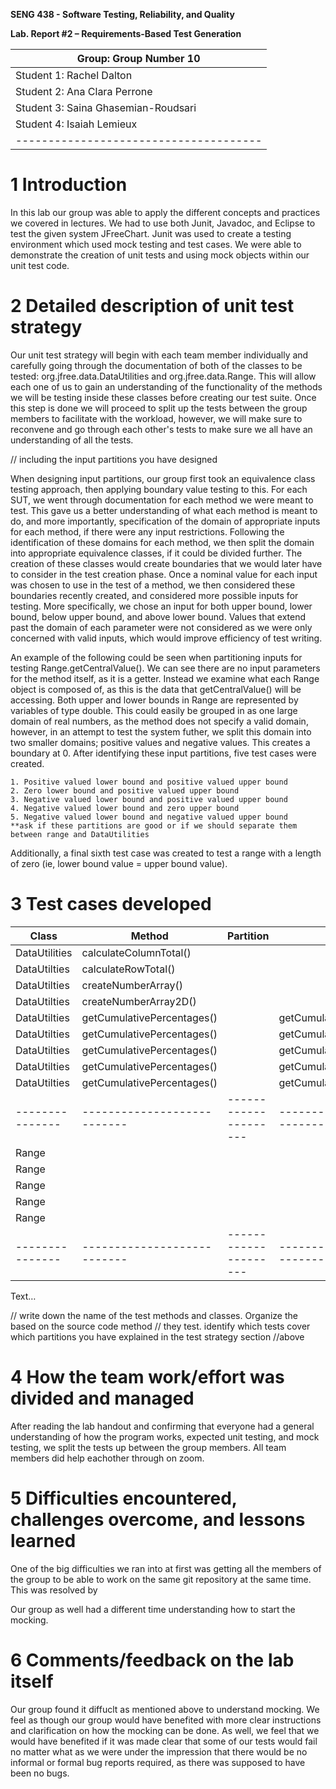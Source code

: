 **SENG 438 - Software Testing, Reliability, and Quality**

**Lab. Report \#2 – Requirements-Based Test Generation**

| Group: Group Number 10
|--------------------------------------|
| Student 1: Rachel Dalton             |  
| Student 2: Ana Clara Perrone         |  
| Student 3: Saina Ghasemian-Roudsari  |
| Student 4: Isaiah Lemieux            |
|--------------------------------------|

# 1 Introduction
In this lab our group was able to apply the different concepts and practices we covered in lectures. We had to use both Junit, Javadoc, and Eclipse to test the given system JFreeChart. Junit was used to create a testing environment which used mock testing and test cases. We were able to demonstrate the creation of unit tests and using mock objects within our unit test code.


# 2 Detailed description of unit test strategy

Our unit test strategy will begin with each team member individually and carefully going through the documentation of both of the classes to be tested: org.jfree.data.DataUtilities and org.jfree.data.Range. This will allow each one of us to gain an understanding of the functionality of the methods we will be testing inside these classes before creating our test suite. Once this step is done we will proceed to split up the tests between the group members to facilitate with the workload, however, we will make sure to reconvene and go through each other's tests to make sure we all have an understanding of all the tests.

// including the input partitions you have designed

When designing input partitions, our group first took an equivalence class testing approach, then applying boundary value testing to this. For each SUT, we went through documentation for each method we were meant to test. This gave us a better understanding of what each method is meant to do, and more importantly, specification of the domain of appropriate inputs for each method, if there were any input restrictions. Following the identification of these domains for each method, we then split the domain into appropriate equivalence classes, if it could be divided further. The creation of these classes would create boundaries that we would later have to consider in the test creation phase. Once a nominal value for each input was chosen to use in the test of a method, we then considered these boundaries recently created, and considered more possible inputs for testing. More specifically, we chose an input for both upper bound, lower bound, below upper bound, and above lower bound. Values that extend past the domain of each parameter were not considered as we were only concerned with valid inputs, which would improve efficiency of test writing.

An example of the following could be seen when partitioning inputs for testing Range.getCentralValue(). We can see there are no input parameters for the method itself, as it is a getter. Instead we examine what each Range object is composed of, as this is the data that getCentralValue() will be accessing. Both upper and lower bounds in Range are represented by variables of type double. This could easily be grouped in as one large domain of real numbers, as the method does not specify a valid domain, however, in an attempt to test the system futher, we split this domain into two smaller domains; positive values and negative values. This creates a boundary at 0. After identifying these input partitions, five test cases were created. 

    1. Positive valued lower bound and positive valued upper bound
    2. Zero lower bound and positive valued upper bound
    3. Negative valued lower bound and positive valued upper bound
    4. Negative valued lower bound and zero upper bound
    5. Negative valued lower bound and negative valued upper bound
    **ask if these partitions are good or if we should separate them between range and DataUtilities

Additionally, a final sixth test case was created to test a range with a length of zero (ie, lower bound value = upper bound value).

# 3 Test cases developed

| Class         | Method                     | Partition           | Test Case                                         | Pass/Fail   |
|---------------| ---------------------------|---------------------|---------------------------------------------------|-------------|
| DataUtilities | calculateColumnTotal()     |
| DataUtilties  | calculateRowTotal()        |
| DataUtilties  | createNumberArray()        |
| DataUtilties  | createNumberArray2D()      |
| DataUtilties  | getCumulativePercentages() |                     | getCumulativePercentagesTestForValidValues()      | Fail        |
| DataUtilties  | getCumulativePercentages() |                     | getCumulativePercentagesTestForOneValue()         | Fail        |
| DataUtilties  | getCumulativePercentages() |                     | getCumulativePercentagesTestForException()        | Fail        |
| DataUtilties  | getCumulativePercentages() |                     | getCumulativePercentagesTestForNegativeValue()    | Fail        |
| DataUtilties  | getCumulativePercentages() |                     | getCumulativePercentagesTestForOneNegativeValue() | Fail        |
|---------------| ---------------------------|---------------------|---------------------------------------------------|-------------|
| Range         |                            |                     |                                                   |             |
| Range         |                            |                     |                                                   |             |
| Range         |                            |                     |                                                   |             |
| Range         |                            |                     |                                                   |             |
| Range         |                            |                     |                                                   |             |
|---------------| ---------------------------|---------------------|---------------------------------------------------|-------------|

Text…

// write down the name of the test methods and classes. Organize the based on
the source code method // they test. identify which tests cover which partitions
you have explained in the test strategy section //above

# 4 How the team work/effort was divided and managed
After reading the lab handout and confirming that everyone had a general understanding of how the program works, expected unit testing, and mock testing, we split the tests up between the group members. All team members did help eachother through on zoom.


# 5 Difficulties encountered, challenges overcome, and lessons learned
One of the big difficulties we ran into at first was getting all the members of the group to be able to work on the same git repository at the same time. This was resolved by

Our group as well had a different time understanding how to start the mocking. 

# 6 Comments/feedback on the lab itself
Our group found it diffuclt as mentioned above to understand mocking. We feel as though our group would have benefited with more clear instructions and clarification on how the mocking can be done. As well, we feel that we would have benefited if it was made clear that some of our tests would fail no matter what as we were under the impression that there would be no informal or formal bug reports required, as there was supposed to have been no bugs.
